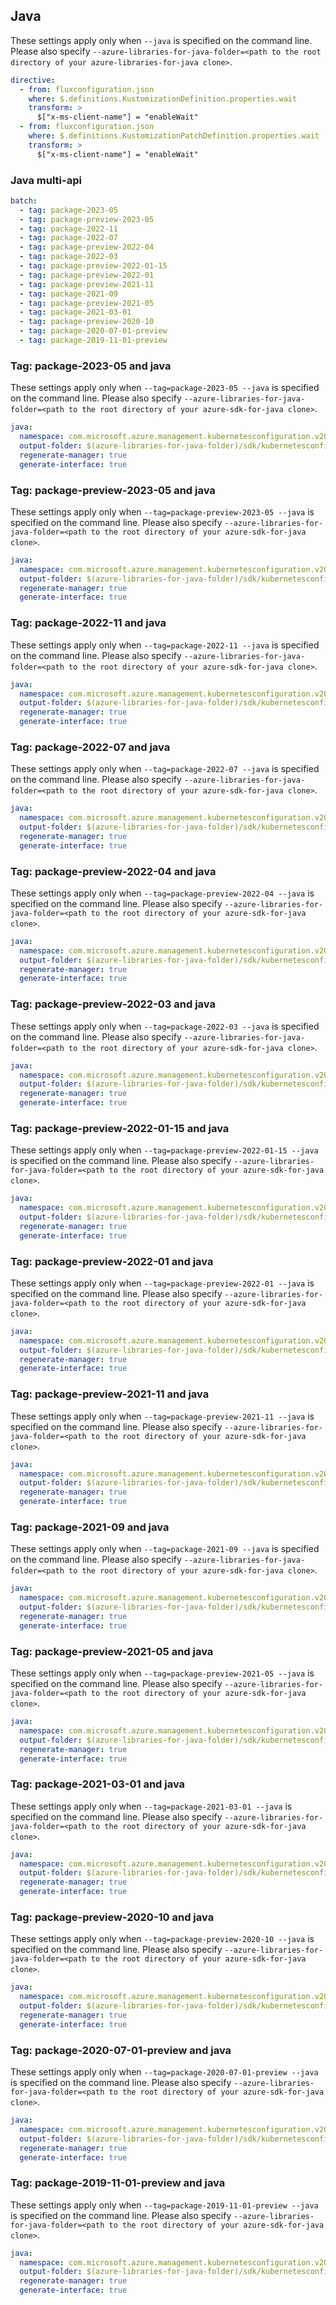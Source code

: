 ## Java

These settings apply only when `--java` is specified on the command line.
Please also specify `--azure-libraries-for-java-folder=<path to the root directory of your azure-libraries-for-java clone>`.

``` yaml $(java)
directive:
  - from: fluxconfiguration.json
    where: $.definitions.KustomizationDefinition.properties.wait
    transform: >
      $["x-ms-client-name"] = "enableWait"
  - from: fluxconfiguration.json
    where: $.definitions.KustomizationPatchDefinition.properties.wait
    transform: >
      $["x-ms-client-name"] = "enableWait"
```

### Java multi-api

``` yaml $(java) && $(multiapi)
batch:
  - tag: package-2023-05
  - tag: package-preview-2023-05
  - tag: package-2022-11
  - tag: package-2022-07
  - tag: package-preview-2022-04
  - tag: package-2022-03
  - tag: package-preview-2022-01-15
  - tag: package-preview-2022-01
  - tag: package-preview-2021-11
  - tag: package-2021-09
  - tag: package-preview-2021-05
  - tag: package-2021-03-01
  - tag: package-preview-2020-10
  - tag: package-2020-07-01-preview
  - tag: package-2019-11-01-preview
```

### Tag: package-2023-05 and java

These settings apply only when `--tag=package-2023-05 --java` is specified on the command line.
Please also specify `--azure-libraries-for-java-folder=<path to the root directory of your azure-sdk-for-java clone>`.

``` yaml $(tag) == 'package-2023-05' && $(java) && $(multiapi)
java:
  namespace: com.microsoft.azure.management.kubernetesconfiguration.v2023_05_01
  output-folder: $(azure-libraries-for-java-folder)/sdk/kubernetesconfiguration/mgmt-v2023_05_01
  regenerate-manager: true
  generate-interface: true
```

### Tag: package-preview-2023-05 and java

These settings apply only when `--tag=package-preview-2023-05 --java` is specified on the command line.
Please also specify `--azure-libraries-for-java-folder=<path to the root directory of your azure-sdk-for-java clone>`.

``` yaml $(tag) == 'package-preview-2023-05' && $(java) && $(multiapi)
java:
  namespace: com.microsoft.azure.management.kubernetesconfiguration.v2023_05_01_preview
  output-folder: $(azure-libraries-for-java-folder)/sdk/kubernetesconfiguration/mgmt-v2023_05_01_preview
  regenerate-manager: true
  generate-interface: true
```

### Tag: package-2022-11 and java

These settings apply only when `--tag=package-2022-11 --java` is specified on the command line.
Please also specify `--azure-libraries-for-java-folder=<path to the root directory of your azure-sdk-for-java clone>`.

``` yaml $(tag) == 'package-2022-11' && $(java) && $(multiapi)
java:
  namespace: com.microsoft.azure.management.kubernetesconfiguration.v2022_11_01
  output-folder: $(azure-libraries-for-java-folder)/sdk/kubernetesconfiguration/mgmt-v2022_11_01
  regenerate-manager: true
  generate-interface: true
```

### Tag: package-2022-07 and java

These settings apply only when `--tag=package-2022-07 --java` is specified on the command line.
Please also specify `--azure-libraries-for-java-folder=<path to the root directory of your azure-sdk-for-java clone>`.

``` yaml $(tag) == 'package-2022-07' && $(java) && $(multiapi)
java:
  namespace: com.microsoft.azure.management.kubernetesconfiguration.v2022_07_01
  output-folder: $(azure-libraries-for-java-folder)/sdk/kubernetesconfiguration/mgmt-v2022_07_01
  regenerate-manager: true
  generate-interface: true
```

### Tag: package-preview-2022-04 and java

These settings apply only when `--tag=package-preview-2022-04 --java` is specified on the command line.
Please also specify `--azure-libraries-for-java-folder=<path to the root directory of your azure-sdk-for-java clone>`.

``` yaml $(tag) == 'package-preview-2022-04' && $(java) && $(multiapi)
java:
  namespace: com.microsoft.azure.management.kubernetesconfiguration.v2022_04_02_preview
  output-folder: $(azure-libraries-for-java-folder)/sdk/kubernetesconfiguration/mgmt-v2022_04_02_preview
  regenerate-manager: true
  generate-interface: true
```

### Tag: package-preview-2022-03 and java

These settings apply only when `--tag=package-2022-03 --java` is specified on the command line.
Please also specify `--azure-libraries-for-java-folder=<path to the root directory of your azure-sdk-for-java clone>`.

``` yaml $(tag) == 'package-2022-03' && $(java) && $(multiapi)
java:
  namespace: com.microsoft.azure.management.kubernetesconfiguration.v2022_03_01
  output-folder: $(azure-libraries-for-java-folder)/sdk/kubernetesconfiguration/mgmt-v2022_03_01
  regenerate-manager: true
  generate-interface: true
```

### Tag: package-preview-2022-01-15 and java

These settings apply only when `--tag=package-preview-2022-01-15 --java` is specified on the command line.
Please also specify `--azure-libraries-for-java-folder=<path to the root directory of your azure-sdk-for-java clone>`.

``` yaml $(tag) == 'package-preview-2022-01-15' && $(java) && $(multiapi)
java:
  namespace: com.microsoft.azure.management.kubernetesconfiguration.v2022_01_15_preview
  output-folder: $(azure-libraries-for-java-folder)/sdk/kubernetesconfiguration/mgmt-v2022_01_15_preview
  regenerate-manager: true
  generate-interface: true
```

### Tag: package-preview-2022-01 and java

These settings apply only when `--tag=package-preview-2022-01 --java` is specified on the command line.
Please also specify `--azure-libraries-for-java-folder=<path to the root directory of your azure-sdk-for-java clone>`.

``` yaml $(tag) == 'package-preview-2022-01' && $(java) && $(multiapi)
java:
  namespace: com.microsoft.azure.management.kubernetesconfiguration.v2022_01_01_preview
  output-folder: $(azure-libraries-for-java-folder)/sdk/kubernetesconfiguration/mgmt-v2022_01_01_preview
  regenerate-manager: true
  generate-interface: true
```

### Tag: package-preview-2021-11 and java

These settings apply only when `--tag=package-preview-2021-11 --java` is specified on the command line.
Please also specify `--azure-libraries-for-java-folder=<path to the root directory of your azure-sdk-for-java clone>`.

``` yaml $(tag) == 'package-preview-2021-11' && $(java) && $(multiapi)
java:
  namespace: com.microsoft.azure.management.kubernetesconfiguration.v2021_11_01_preview
  output-folder: $(azure-libraries-for-java-folder)/sdk/kubernetesconfiguration/mgmt-v2021_11_01_preview
  regenerate-manager: true
  generate-interface: true
```

### Tag: package-2021-09 and java

These settings apply only when `--tag=package-2021-09 --java` is specified on the command line.
Please also specify `--azure-libraries-for-java-folder=<path to the root directory of your azure-sdk-for-java clone>`.

``` yaml $(tag) == 'package-2021-09' && $(java) && $(multiapi)
java:
  namespace: com.microsoft.azure.management.kubernetesconfiguration.v2021_09_01
  output-folder: $(azure-libraries-for-java-folder)/sdk/kubernetesconfiguration/mgmt-v2021_09_01
  regenerate-manager: true
  generate-interface: true
```

### Tag: package-preview-2021-05 and java

These settings apply only when `--tag=package-preview-2021-05 --java` is specified on the command line.
Please also specify `--azure-libraries-for-java-folder=<path to the root directory of your azure-sdk-for-java clone>`.

``` yaml $(tag) == 'package-preview-2021-05' && $(java) && $(multiapi)
java:
  namespace: com.microsoft.azure.management.kubernetesconfiguration.v2021_05_01_preview
  output-folder: $(azure-libraries-for-java-folder)/sdk/kubernetesconfiguration/mgmt-v2021_05_01_preview
  regenerate-manager: true
  generate-interface: true
```

### Tag: package-2021-03-01 and java

These settings apply only when `--tag=package-2021-03-01 --java` is specified on the command line.
Please also specify `--azure-libraries-for-java-folder=<path to the root directory of your azure-sdk-for-java clone>`.

``` yaml $(tag) == 'package-2021-03-01' && $(java) && $(multiapi)
java:
  namespace: com.microsoft.azure.management.kubernetesconfiguration.v2021_03_01
  output-folder: $(azure-libraries-for-java-folder)/sdk/kubernetesconfiguration/mgmt_v2021_03_01
  regenerate-manager: true
  generate-interface: true
```

### Tag: package-preview-2020-10 and java

These settings apply only when `--tag=package-preview-2020-10 --java` is specified on the command line.
Please also specify `--azure-libraries-for-java-folder=<path to the root directory of your azure-sdk-for-java clone>`.

``` yaml $(tag) == 'package-preview-2020-10' && $(java) && $(multiapi)
java:
  namespace: com.microsoft.azure.management.kubernetesconfiguration.v2020_10_01_preview
  output-folder: $(azure-libraries-for-java-folder)/sdk/kubernetesconfiguration/mgmt-v2020_10_01_preview
  regenerate-manager: true
  generate-interface: true
```

### Tag: package-2020-07-01-preview and java

These settings apply only when `--tag=package-2020-07-01-preview --java` is specified on the command line.
Please also specify `--azure-libraries-for-java-folder=<path to the root directory of your azure-sdk-for-java clone>`.

``` yaml $(tag) == 'package-2020-07-01-preview' && $(java) && $(multiapi)
java:
  namespace: com.microsoft.azure.management.kubernetesconfiguration.v2020_07_01_preview
  output-folder: $(azure-libraries-for-java-folder)/sdk/kubernetesconfiguration/mgmt-v2020_07_01_preview
  regenerate-manager: true
  generate-interface: true
```

### Tag: package-2019-11-01-preview and java

These settings apply only when `--tag=package-2019-11-01-preview --java` is specified on the command line.
Please also specify `--azure-libraries-for-java-folder=<path to the root directory of your azure-sdk-for-java clone>`.

``` yaml $(tag) == 'package-2019-11-01-preview' && $(java) && $(multiapi)
java:
  namespace: com.microsoft.azure.management.kubernetesconfiguration.v2019_11_01_preview
  output-folder: $(azure-libraries-for-java-folder)/sdk/kubernetesconfiguration/mgmt-v2019_11_01_preview
  regenerate-manager: true
  generate-interface: true
```
